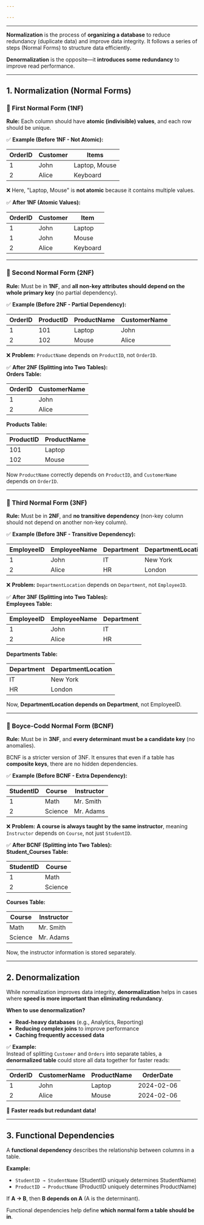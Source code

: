 ```yaml
---

---
```


---

**Normalization** is the process of **organizing a database** to reduce redundancy (duplicate data) and improve data integrity. It follows a series of steps (Normal Forms) to structure data efficiently.

**Denormalization** is the opposite—it **introduces some redundancy** to improve read performance.

---

## **1. Normalization (Normal Forms)**

### **🔹 First Normal Form (1NF)**

**Rule:** Each column should have **atomic (indivisible) values**, and each row should be unique.

✅ **Example (Before 1NF - Not Atomic):**

|OrderID|Customer|Items|
|---|---|---|
|1|John|Laptop, Mouse|
|2|Alice|Keyboard|

❌ Here, "Laptop, Mouse" is **not atomic** because it contains multiple values.

✅ **After 1NF (Atomic Values):**

|OrderID|Customer|Item|
|---|---|---|
|1|John|Laptop|
|1|John|Mouse|
|2|Alice|Keyboard|

---

### **🔹 Second Normal Form (2NF)**

**Rule:** Must be in **1NF**, and **all non-key attributes should depend on the whole primary key** (no partial dependency).

✅ **Example (Before 2NF - Partial Dependency):**

|OrderID|ProductID|ProductName|CustomerName|
|---|---|---|---|
|1|101|Laptop|John|
|2|102|Mouse|Alice|

❌ **Problem:** `ProductName` depends on `ProductID`, not `OrderID`.

✅ **After 2NF (Splitting into Two Tables):**  
**Orders Table:**

|OrderID|CustomerName|
|---|---|
|1|John|
|2|Alice|

**Products Table:**

|ProductID|ProductName|
|---|---|
|101|Laptop|
|102|Mouse|

Now `ProductName` correctly depends on `ProductID`, and `CustomerName` depends on `OrderID`.

---

### **🔹 Third Normal Form (3NF)**

**Rule:** Must be in **2NF**, and **no transitive dependency** (non-key column should not depend on another non-key column).

✅ **Example (Before 3NF - Transitive Dependency):**

|EmployeeID|EmployeeName|Department|DepartmentLocation|
|---|---|---|---|
|1|John|IT|New York|
|2|Alice|HR|London|

❌ **Problem:** `DepartmentLocation` depends on `Department`, not `EmployeeID`.

✅ **After 3NF (Splitting into Two Tables):**  
**Employees Table:**

|EmployeeID|EmployeeName|Department|
|---|---|---|
|1|John|IT|
|2|Alice|HR|

**Departments Table:**

|Department|DepartmentLocation|
|---|---|
|IT|New York|
|HR|London|

Now, **DepartmentLocation depends on Department**, not EmployeeID.

---

### **🔹 Boyce-Codd Normal Form (BCNF)**

**Rule:** Must be in **3NF**, and **every determinant must be a candidate key** (no anomalies).

BCNF is a stricter version of 3NF. It ensures that even if a table has **composite keys**, there are no hidden dependencies.

✅ **Example (Before BCNF - Extra Dependency):**

|StudentID|Course|Instructor|
|---|---|---|
|1|Math|Mr. Smith|
|2|Science|Mr. Adams|

❌ **Problem:** **A course is always taught by the same instructor**, meaning `Instructor` depends on `Course`, not just `StudentID`.

✅ **After BCNF (Splitting into Two Tables):**  
**Student_Courses Table:**

|StudentID|Course|
|---|---|
|1|Math|
|2|Science|

**Courses Table:**

|Course|Instructor|
|---|---|
|Math|Mr. Smith|
|Science|Mr. Adams|

Now, the instructor information is stored separately.

---

## **2. Denormalization**

While normalization improves data integrity, **denormalization** helps in cases where **speed is more important than eliminating redundancy**.

**When to use denormalization?**

- **Read-heavy databases** (e.g., Analytics, Reporting)
- **Reducing complex joins** to improve performance
- **Caching frequently accessed data**

✅ **Example:**  
Instead of splitting `Customer` and `Orders` into separate tables, a **denormalized table** could store all data together for faster reads:

|OrderID|CustomerName|ProductName|OrderDate|
|---|---|---|---|
|1|John|Laptop|2024-02-06|
|2|Alice|Mouse|2024-02-06|

🚀 **Faster reads but redundant data!**

---

## **3. Functional Dependencies**

A **functional dependency** describes the relationship between columns in a table.

**Example:**

- `StudentID → StudentName` (StudentID uniquely determines StudentName)
- `ProductID → ProductName` (ProductID uniquely determines ProductName)

If **A → B**, then **B depends on A** (A is the determinant).

Functional dependencies help define **which normal form a table should be in**.
